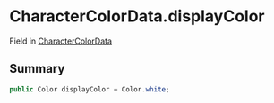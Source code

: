 # CharacterColorData.displayColor

Field in [CharacterColorData](api/csharp/yarn.unity.charactercolorview.charactercolordata.md)

## Summary



```csharp
public Color displayColor = Color.white;
```

